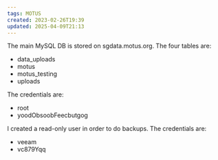 ```yaml
---
tags: MOTUS
created: 2023-02-26T19:39
updated: 2025-04-09T21:13
---
```

The main MySQL DB is stored on sgdata.motus.org. The four tables are:
- data_uploads
- motus
- motus_testing
- uploads

The credentials are:
- root
- yoodObsoobFeecbutgog

I created a read-only user in order to do backups. The credentials are:
 - veeam
 - vc879Yqq